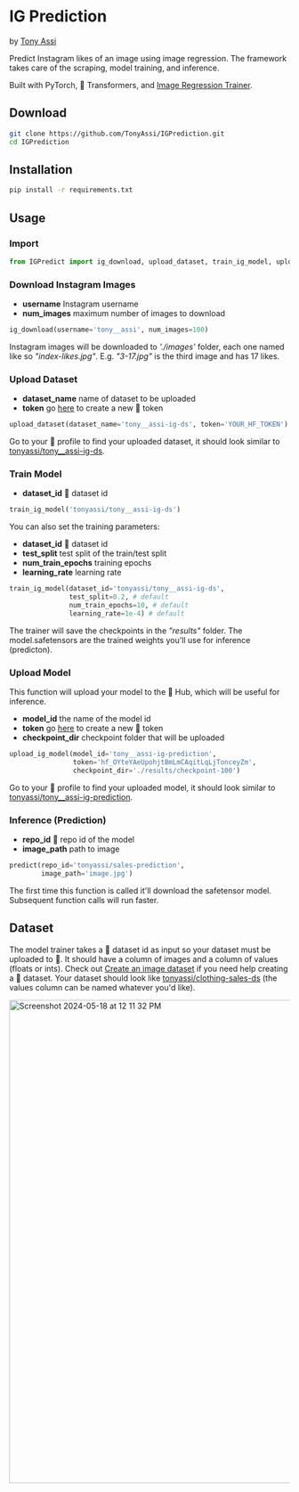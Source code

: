 # IG Prediction

by [Tony Assi](https://www.tonyassi.com/)

Predict Instagram likes of an image using image regression. The framework takes care of the scraping, model training, and inference.

Built with PyTorch, 🤗 Transformers, and [Image Regression Trainer](https://github.com/TonyAssi/ImageRegression).

## Download
```bash
git clone https://github.com/TonyAssi/IGPrediction.git
cd IGPrediction
```

## Installation
```bash
pip install -r requirements.txt
```

## Usage

### Import 
```python
from IGPredict import ig_download, upload_dataset, train_ig_model, upload_ig_model, predict_ig
```

### Download Instagram Images
- **username** Instagram username
- **num_images** maximum number of images to download
```python
ig_download(username='tony__assi', num_images=100)
```
Instagram images will be downloaded to *'./images'* folder, each one named like so *"index-likes.jpg"*. E.g. *"3-17.jpg"* is the third image and has 17 likes.

### Upload Dataset
- **dataset_name** name of dataset to be uploaded
- **token** go [here](https://huggingface.co/settings/tokens) to create a new 🤗 token
```python
upload_dataset(dataset_name='tony__assi-ig-ds', token='YOUR_HF_TOKEN')
```
Go to your  🤗 profile to find your uploaded dataset, it should look similar to [tonyassi/tony__assi-ig-ds](https://huggingface.co/datasets/tonyassi/tony__assi-ig-ds).

### Train Model
- **dataset_id** 🤗 dataset id
```python
train_ig_model('tonyassi/tony__assi-ig-ds')
```
You can also set the training parameters:
- **dataset_id** 🤗 dataset id
- **test_split** test split of the train/test split
- **num_train_epochs** training epochs
- **learning_rate** learning rate
```python
train_ig_model(dataset_id='tonyassi/tony__assi-ig-ds',
               test_split=0.2, # default
               num_train_epochs=10, # default
               learning_rate=1e-4) # default
```
The trainer will save the checkpoints in the *"results"* folder. The model.safetensors are the trained weights you'll use for inference (predicton).

### Upload Model
This function will upload your model to the 🤗 Hub, which will be useful for inference.
- **model_id** the name of the model id
- **token** go [here](https://huggingface.co/settings/tokens) to create a new 🤗 token
- **checkpoint_dir** checkpoint folder that will be uploaded
```python
upload_ig_model(model_id='tony__assi-ig-prediction',
                token='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',
                checkpoint_dir='./results/checkpoint-100')
```
Go to your 🤗 profile to find your uploaded model, it should look similar to [tonyassi/tony__assi-ig-prediction](https://huggingface.co/tonyassi/tony__assi-ig-prediction).

### Inference (Prediction)
- **repo_id** 🤗 repo id of the model
- **image_path** path to image
```python
predict(repo_id='tonyassi/sales-prediction',
        image_path='image.jpg')
```
The first time this function is called it'll download the safetensor model. Subsequent function calls will run faster.

## Dataset

The model trainer takes a 🤗 dataset id as input so your dataset must be uploaded to 🤗. It should have a column of images and a column of values (floats or ints). Check out [Create an image dataset](https://huggingface.co/docs/datasets/en/image_dataset) if you need help creating a 🤗 dataset. Your dataset should look like [tonyassi/clothing-sales-ds](https://huggingface.co/datasets/tonyassi/clothing-sales-ds) (the values column can be named whatever you'd like).

<img width="868" alt="Screenshot 2024-05-18 at 12 11 32 PM" src="https://github.com/TonyAssi/ImageRegression/assets/42156881/06ed6954-de6f-45ab-84a3-57781d39722b">
